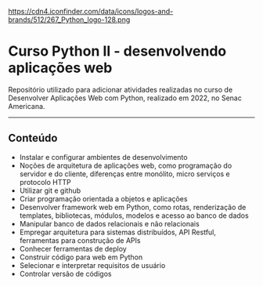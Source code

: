 https://cdn4.iconfinder.com/data/icons/logos-and-brands/512/267_Python_logo-128.png
# Curso Python II - desenvolvendo aplicações web
Repositório utilizado para adicionar atividades realizadas no curso de Desenvolver Aplicações Web com Python, realizado em 2022, no Senac Americana.

---
## Conteúdo
- Instalar e configurar ambientes de desenvolvimento
- Noções de arquitetura de aplicações web, como programação do servidor e do cliente, diferenças entre monólito, micro serviços e protocolo HTTP
- Utilizar git e github
- Criar programação orientada a objetos e aplicações
- Desenvolver framework web em Python, como rotas, renderização de templates, bibliotecas, módulos, modelos e acesso ao banco de dados
- Manipular banco de dados relacionais e não relacionais
- Empregar arquitetura para sistemas distribuídos, API Restful, ferramentas para construção de APIs
- Conhecer ferramentas de deploy
- Construir código para web em Python
- Selecionar e interpretar requisitos de usuário
- Controlar versão de códigos
